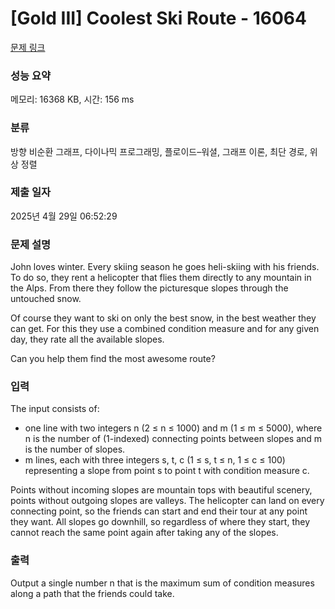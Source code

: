 # [Gold III] Coolest Ski Route - 16064 

[문제 링크](https://www.acmicpc.net/problem/16064) 

### 성능 요약

메모리: 16368 KB, 시간: 156 ms

### 분류

방향 비순환 그래프, 다이나믹 프로그래밍, 플로이드–워셜, 그래프 이론, 최단 경로, 위상 정렬

### 제출 일자

2025년 4월 29일 06:52:29

### 문제 설명

<p>John loves winter. Every skiing season he goes heli-skiing with his friends. To do so, they rent a helicopter that flies them directly to any mountain in the Alps. From there they follow the picturesque slopes through the untouched snow.</p>

<p>Of course they want to ski on only the best snow, in the best weather they can get. For this they use a combined condition measure and for any given day, they rate all the available slopes.</p>

<p>Can you help them find the most awesome route?</p>

### 입력 

 <p>The input consists of:</p>

<ul>
	<li>one line with two integers n (2 ≤ n ≤ 1000) and m (1 ≤ m ≤ 5000), where n is the number of (1-indexed) connecting points between slopes and m is the number of slopes.</li>
	<li>m lines, each with three integers s, t, c (1 ≤ s, t ≤ n, 1 ≤ c ≤ 100) representing a slope from point s to point t with condition measure c.</li>
</ul>

<p>Points without incoming slopes are mountain tops with beautiful scenery, points without outgoing slopes are valleys. The helicopter can land on every connecting point, so the friends can start and end their tour at any point they want. All slopes go downhill, so regardless of where they start, they cannot reach the same point again after taking any of the slopes.</p>

### 출력 

 <p>Output a single number n that is the maximum sum of condition measures along a path that the friends could take.</p>

